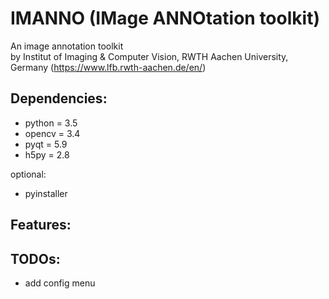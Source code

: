 # IMANNO (IMage ANNOtation toolkit)
An image annotation toolkit   
by Institut of Imaging & Computer Vision, RWTH Aachen University, Germany
(https://www.lfb.rwth-aachen.de/en/)

## Dependencies:

- python = 3.5
- opencv = 3.4 
- pyqt = 5.9
- h5py = 2.8

optional:
- pyinstaller

## Features:

## TODOs:

- add config menu
